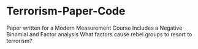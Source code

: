# Terrorism-Paper-Code
Paper written for a Modern Measurement Course
Includes a Negative Binomial and Factor analysis
What factors cause rebel groups to resort to terrorism?
